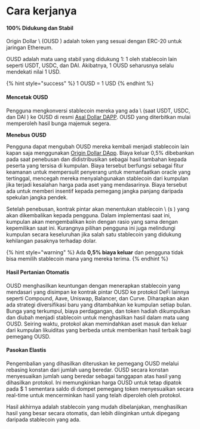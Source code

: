 # Cara kerjanya

#### 100% Didukung dan Stabil

Origin Dollar \ (OUSD \) adalah token yang sesuai dengan ERC-20 untuk jaringan Ethereum.

OUSD adalah mata uang stabil yang didukung 1: 1 oleh stablecoin lain seperti USDT, USDC, dan DAI. Akibatnya, 1 OUSD seharusnya selalu mendekati nilai 1 USD.

{% hint style="success" %}
1 OUSD = 1 USD
{% endhint %}

#### Mencetak OUSD

Pengguna mengkonversi stablecoin mereka yang ada \ (saat USDT, USDC, dan DAI \) ke OUSD di resmi [Asal Dollar DAPP](www.ousd.com). OUSD yang diterbitkan mulai memperoleh hasil bunga majemuk segera.

**Menebus OUSD**

Pengguna dapat mengubah OUSD mereka kembali menjadi stablecoin lain kapan saja menggunakan [Origin Dollar DApp](www.ousd.com). Biaya keluar 0,5% dibebankan pada saat penebusan dan didistribusikan sebagai hasil tambahan kepada peserta yang tersisa di kumpulan. Biaya tersebut berfungsi sebagai fitur keamanan untuk mempersulit penyerang untuk memanfaatkan oracle yang tertinggal, mencegah mereka menyalahgunakan stablecoin dari kumpulan jika terjadi kesalahan harga pada aset yang mendasarinya. Biaya tersebut ada untuk memberi insentif kepada pemegang jangka panjang daripada spekulan jangka pendek.

Setelah penebusan, kontrak pintar akan menentukan stablecoin \ (s \) yang akan dikembalikan kepada pengguna. Dalam implementasi saat ini, kumpulan akan mengembalikan koin dengan rasio yang sama dengan kepemilikan saat ini. Kurangnya pilihan pengguna ini juga melindungi kumpulan secara keseluruhan jika salah satu stablecoin yang didukung kehilangan pasaknya terhadap dolar.

{% hint style="warning" %}
Ada **0,5% biaya keluar** dan pengguna tidak bisa memilih stablecoin mana yang mereka terima.
{% endhint %}

#### Hasil Pertanian O**tomatis**

OUSD menghasilkan keuntungan dengan menerapkan stablecoin yang mendasari yang disimpan ke kontrak pintar OUSD ke protokol DeFi lainnya seperti Compound, Aave, Uniswap, Balancer, dan Curve. Diharapkan akan ada strategi diversifikasi baru yang ditambahkan ke kumpulan setiap bulan. Bunga yang terkumpul, biaya perdagangan, dan token hadiah dikumpulkan dan diubah menjadi stablecoin untuk menghasilkan hasil dalam mata uang OUSD. Seiring waktu, protokol akan memindahkan aset masuk dan keluar dari kumpulan likuiditas yang berbeda untuk memberikan hasil terbaik bagi pemegang OUSD.

#### **Pasokan Elastis**

Pengembalian yang dihasilkan diteruskan ke pemegang OUSD melalui rebasing konstan dari jumlah uang beredar. OUSD secara konstan menyesuaikan jumlah uang beredar sebagai tanggapan atas hasil yang dihasilkan protokol. Ini memungkinkan harga OUSD untuk tetap dipatok pada $ 1 sementara saldo di dompet pemegang token menyesuaikan secara real-time untuk mencerminkan hasil yang telah diperoleh oleh protokol.

Hasil akhirnya adalah stablecoin yang mudah dibelanjakan, menghasilkan hasil yang besar secara otomatis, dan lebih diinginkan untuk dipegang daripada stablecoin yang ada.

